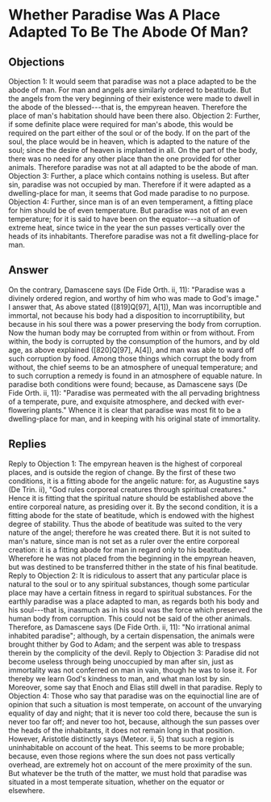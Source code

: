 # Whether Paradise Was A Place Adapted To Be The Abode Of Man?
## Objections
Objection 1: It would seem that paradise was not a place adapted to be the abode of man. For man and angels are similarly ordered to beatitude. But the angels from the very beginning of their existence were made to dwell in the abode of the blessed---that is, the empyrean heaven. Therefore the place of man's habitation should have been there also.
Objection 2: Further, if some definite place were required for man's abode, this would be required on the part either of the soul or of the body. If on the part of the soul, the place would be in heaven, which is adapted to the nature of the soul; since the desire of heaven is implanted in all. On the part of the body, there was no need for any other place than the one provided for other animals. Therefore paradise was not at all adapted to be the abode of man.
Objection 3: Further, a place which contains nothing is useless. But after sin, paradise was not occupied by man. Therefore if it were adapted as a dwelling-place for man, it seems that God made paradise to no purpose.
Objection 4: Further, since man is of an even temperament, a fitting place for him should be of even temperature. But paradise was not of an even temperature; for it is said to have been on the equator---a situation of extreme heat, since twice in the year the sun passes vertically over the heads of its inhabitants. Therefore paradise was not a fit dwelling-place for man.
## Answer
On the contrary, Damascene says (De Fide Orth. ii, 11): "Paradise was a divinely ordered region, and worthy of him who was made to God's image."
I answer that, As above stated ([819]Q[97], A[1]), Man was incorruptible and immortal, not because his body had a disposition to incorruptibility, but because in his soul there was a power preserving the body from corruption. Now the human body may be corrupted from within or from without. From within, the body is corrupted by the consumption of the humors, and by old age, as above explained ([820]Q[97], A[4]), and man was able to ward off such corruption by food. Among those things which corrupt the body from without, the chief seems to be an atmosphere of unequal temperature; and to such corruption a remedy is found in an atmosphere of equable nature. In paradise both conditions were found; because, as Damascene says (De Fide Orth. ii, 11): "Paradise was permeated with the all pervading brightness of a temperate, pure, and exquisite atmosphere, and decked with ever-flowering plants." Whence it is clear that paradise was most fit to be a dwelling-place for man, and in keeping with his original state of immortality.
## Replies
Reply to Objection 1: The empyrean heaven is the highest of corporeal places, and is outside the region of change. By the first of these two conditions, it is a fitting abode for the angelic nature: for, as Augustine says (De Trin. ii), "God rules corporeal creatures through spiritual creatures." Hence it is fitting that the spiritual nature should be established above the entire corporeal nature, as presiding over it. By the second condition, it is a fitting abode for the state of beatitude, which is endowed with the highest degree of stability. Thus the abode of beatitude was suited to the very nature of the angel; therefore he was created there. But it is not suited to man's nature, since man is not set as a ruler over the entire corporeal creation: it is a fitting abode for man in regard only to his beatitude. Wherefore he was not placed from the beginning in the empyrean heaven, but was destined to be transferred thither in the state of his final beatitude.
Reply to Objection 2: It is ridiculous to assert that any particular place is natural to the soul or to any spiritual substances, though some particular place may have a certain fitness in regard to spiritual substances. For the earthly paradise was a place adapted to man, as regards both his body and his soul---that is, inasmuch as in his soul was the force which preserved the human body from corruption. This could not be said of the other animals. Therefore, as Damascene says (De Fide Orth. ii, 11): "No irrational animal inhabited paradise"; although, by a certain dispensation, the animals were brought thither by God to Adam; and the serpent was able to trespass therein by the complicity of the devil.
Reply to Objection 3: Paradise did not become useless through being unoccupied by man after sin, just as immortality was not conferred on man in vain, though he was to lose it. For thereby we learn God's kindness to man, and what man lost by sin. Moreover, some say that Enoch and Elias still dwell in that paradise.
Reply to Objection 4: Those who say that paradise was on the equinoctial line are of opinion that such a situation is most temperate, on account of the unvarying equality of day and night; that it is never too cold there, because the sun is never too far off; and never too hot, because, although the sun passes over the heads of the inhabitants, it does not remain long in that position. However, Aristotle distinctly says (Meteor. ii, 5) that such a region is uninhabitable on account of the heat. This seems to be more probable; because, even those regions where the sun does not pass vertically overhead, are extremely hot on account of the mere proximity of the sun. But whatever be the truth of the matter, we must hold that paradise was situated in a most temperate situation, whether on the equator or elsewhere.
